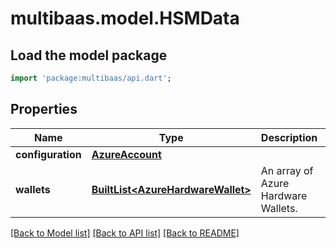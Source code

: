 # multibaas.model.HSMData

## Load the model package
```dart
import 'package:multibaas/api.dart';
```

## Properties
Name | Type | Description | Notes
------------ | ------------- | ------------- | -------------
**configuration** | [**AzureAccount**](AzureAccount.md) |  | 
**wallets** | [**BuiltList&lt;AzureHardwareWallet&gt;**](AzureHardwareWallet.md) | An array of Azure Hardware Wallets. | 

[[Back to Model list]](../README.md#documentation-for-models) [[Back to API list]](../README.md#documentation-for-api-endpoints) [[Back to README]](../README.md)


